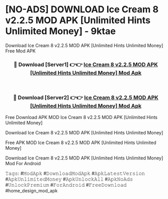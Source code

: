 # [NO-ADS] DOWNLOAD Ice Cream 8 v2.2.5 MOD APK [Unlimited Hints Unlimited Money] - 9ktae
Download Ice Cream 8 v2.2.5 MOD APK [Unlimited Hints Unlimited Money] Free Mod APK

<div align="center">
<h3>🔴 Download [Server1] 👉👉 <a href="https://apk-comot.site?title=Ice_Cream_8_v2.2.5_MOD_APK_[Unlimited_Hints_Unlimited_Money]">Ice Cream 8 v2.2.5 MOD APK [Unlimited Hints Unlimited Money] Mod Apk</a></h3><br>

<h3>🔴 Download [Server2] 👉👉 <a href="https://apk-comot.site?title=Ice_Cream_8_v2.2.5_MOD_APK_[Unlimited_Hints_Unlimited_Money]">Ice Cream 8 v2.2.5 MOD APK [Unlimited Hints Unlimited Money] Mod Apk</a></h3>
</div>


Free Download APK MOD Ice Cream 8 v2.2.5 MOD APK [Unlimited Hints Unlimited Money]

Download Ice Cream 8 v2.2.5 MOD APK [Unlimited Hints Unlimited Money] 

Free APK MOD Ice Cream 8 v2.2.5 MOD APK [Unlimited Hints Unlimited Money] 

Download Ice Cream 8 v2.2.5 MOD APK [Unlimited Hints Unlimited Money] Mod For Android

𝚃𝚊𝚐𝚜: #𝙼𝚘𝚍𝙰𝚙𝚔 #𝙳𝚘𝚠𝚗𝚕𝚘𝚊𝚍𝙼𝚘𝚍𝙰𝚙𝚔 #𝙰𝚙𝚔𝙻𝚊𝚝𝚎𝚜𝚝𝚅𝚎𝚛𝚜𝚒𝚘𝚗 #𝙰𝚙𝚔𝚄𝚗𝚕𝚒𝚖𝚒𝚝𝚎𝚍𝙼𝚘𝚗𝚎𝚢 #𝙰𝚙𝚔𝚄𝚗𝚕𝚘𝚌𝚔𝙰𝚕𝚕 #𝙰𝚙𝚔𝙽𝚘𝙰𝚍𝚜 #𝚄𝚗𝚕𝚘𝚌𝚔𝙿𝚛𝚎𝚖𝚒𝚞𝚖 #𝙵𝚘𝚛𝙰𝚗𝚍𝚛𝚘𝚒𝚍 #𝙵𝚛𝚎𝚎𝙳𝚘𝚠𝚗𝚕𝚘𝚊𝚍 #home_design_mod_apk